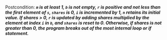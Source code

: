 Postcondition: ***`m` is at least 1, `b` is not empty, `r` is positive and not less than the first element of `s`, `shares` is 0, `i` is incremented by 1, `n` retains its initial value. If shares > 0, `r` is updated by adding shares multiplied by the element at index `i` in `b`, and `shares` is reset to 0. Otherwise, if shares is not greater than 0, the program breaks out of the most internal loop or if statement.***